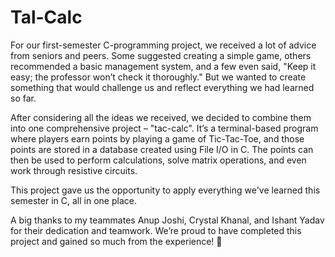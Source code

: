 # Tal-Calc
For our first-semester C-programming project, we received a lot of advice from seniors and peers. Some suggested creating a simple game, others recommended a basic management system, and a few even said, "Keep it easy; the professor won’t check it thoroughly." But we wanted to create something that would challenge us and reflect everything we had learned so far.

After considering all the ideas we received, we decided to combine them into one comprehensive project – "tac-calc". It’s a terminal-based program where players earn points by playing a game of Tic-Tac-Toe, and those points are stored in a database created using File I/O in C. The points can then be used to perform calculations, solve matrix operations, and even work through resistive circuits.

This project gave us the opportunity to apply everything we've learned this semester in C, all in one place.

A big thanks to my teammates Anup Joshi, Crystal Khanal, and Ishant Yadav for their dedication and teamwork. We’re proud to have completed this project and gained so much from the experience! 🙌
